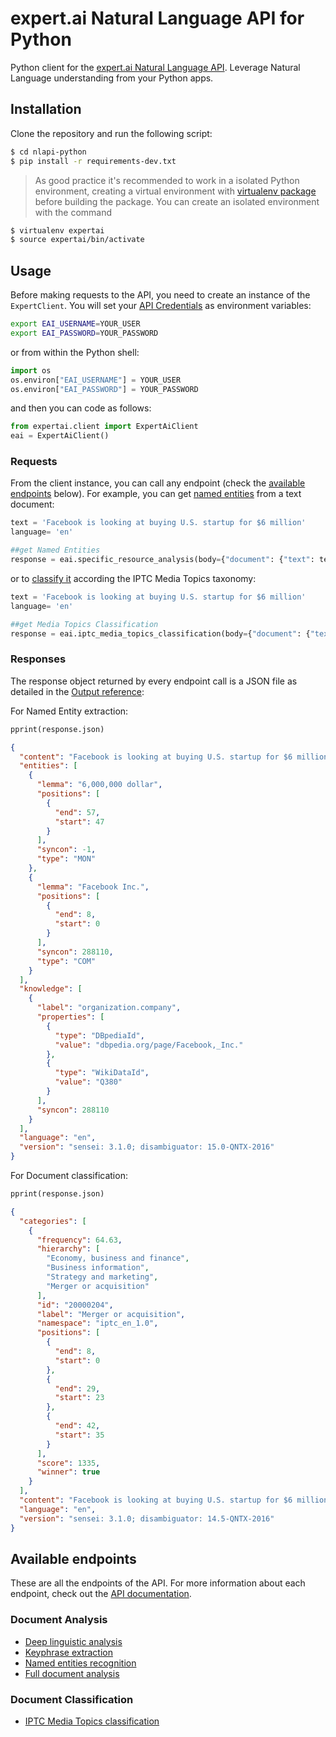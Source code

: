 # expert.ai Natural Language API for Python

Python client for the [expert.ai Natural Language API](https://developer.expert.ai/). Leverage Natural Language understanding from your Python apps.


Installation 
---------------

Clone the repository and run the following script:

```bash
$ cd nlapi-python
$ pip install -r requirements-dev.txt
```

> As good practice it's recommended to work in a isolated Python environment, creating a virtual environment with [virtualenv package](https://virtualenv.pypa.io/en/stable/installation.html) before building the package. You can create an isolated environment with the command

 ```bash
$ virtualenv expertai
$ source expertai/bin/activate
```


Usage
------


Before making requests to the API, you need to create an instance of the `ExpertClient`. You will set your [API Credentials](https://developer.expert.ai/ui/login) as environment variables:

```bash
export EAI_USERNAME=YOUR_USER
export EAI_PASSWORD=YOUR_PASSWORD
```

or from within the Python shell:

```python
import os
os.environ["EAI_USERNAME"] = YOUR_USER
os.environ["EAI_PASSWORD"] = YOUR_PASSWORD
```

and then you can code as follows:

```python
from expertai.client import ExpertAiClient
eai = ExpertAiClient()
```


### Requests

From the client instance, you can call any endpoint (check the [available endpoints](#available-endpoints) below). For example, you can get [named entities](#document-analysis) from a text document:


```python
text = 'Facebook is looking at buying U.S. startup for $6 million' 
language= 'en'

##get Named Entities
response = eai.specific_resource_analysis(body={"document": {"text": text}}, params={'language': language, 'resource': 'entities'})
```

or to [classify it](#document-classification) according the IPTC Media Topics taxonomy:


```python
text = 'Facebook is looking at buying U.S. startup for $6 million' 
language= 'en'

##get Media Topics Classification
response = eai.iptc_media_topics_classification(body={"document": {"text": text}}, params={'language': language})
```


### Responses

The response object returned by every endpoint call is a JSON file as detailed in the [Output reference](https://docs.expert.ai/nlapi/v1/reference/output/):

For Named Entity extraction:

```python
pprint(response.json)
```

```json
{
  "content": "Facebook is looking at buying U.S. startup for $6 million",
  "entities": [
    {
      "lemma": "6,000,000 dollar",
      "positions": [
        {
          "end": 57,
          "start": 47
        }
      ],
      "syncon": -1,
      "type": "MON"
    },
    {
      "lemma": "Facebook Inc.",
      "positions": [
        {
          "end": 8,
          "start": 0
        }
      ],
      "syncon": 288110,
      "type": "COM"
    }
  ],
  "knowledge": [
    {
      "label": "organization.company",
      "properties": [
        {
          "type": "DBpediaId",
          "value": "dbpedia.org/page/Facebook,_Inc."
        },
        {
          "type": "WikiDataId",
          "value": "Q380"
        }
      ],
      "syncon": 288110
    }
  ],
  "language": "en",
  "version": "sensei: 3.1.0; disambiguator: 15.0-QNTX-2016"
}
```
For Document classification:

```python
pprint(response.json)
```

```json
{
  "categories": [
    {
      "frequency": 64.63,
      "hierarchy": [
        "Economy, business and finance",
        "Business information",
        "Strategy and marketing",
        "Merger or acquisition"
      ],
      "id": "20000204",
      "label": "Merger or acquisition",
      "namespace": "iptc_en_1.0",
      "positions": [
        {
          "end": 8,
          "start": 0
        },
        {
          "end": 29,
          "start": 23
        },
        {
          "end": 42,
          "start": 35
        }
      ],
      "score": 1335,
      "winner": true
    }
  ],
  "content": "Facebook is looking at buying U.S. startup for $6 million",
  "language": "en",
  "version": "sensei: 3.1.0; disambiguator: 14.5-QNTX-2016"
}
```


Available endpoints
------------------------

These are all the endpoints of the API. For more information about each endpoint, check out the [API documentation](https://docs.expert.ai/nlapi/v1/).


### Document Analysis


* [Deep linguistic analysis](https://docs.expert.ai/nlapi/v1/reference/output/linguistic-analysis/)	
* [Keyphrase extraction](https://docs.expert.ai/nlapi/v1/reference/output/keyphrase-extraction/)	
* [Named entities recognition](https://docs.expert.ai/nlapi/v1/reference/output/entity-recognition/)
* [Full document analysis](https://docs.expert.ai/nlapi/v1/reference/output/full-analysis/)


### Document Classification


* [IPTC Media Topics classification](https://docs.expert.ai/nlapi/v1/reference/output/classification/)

